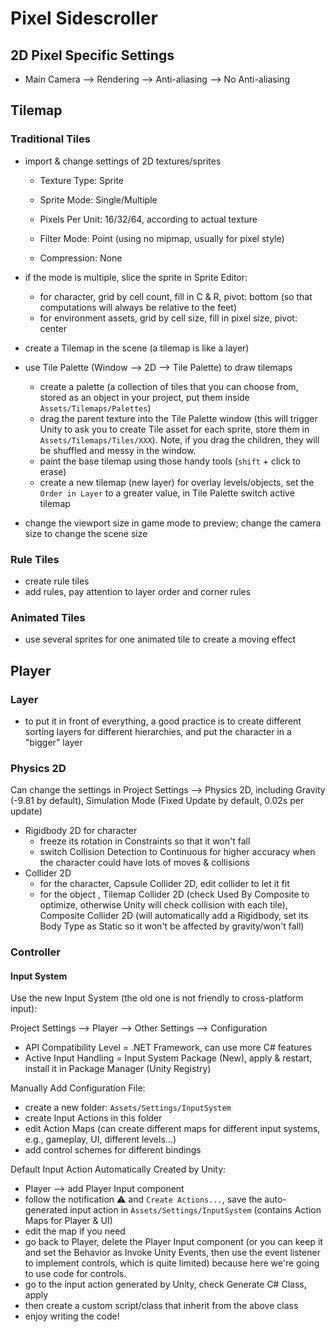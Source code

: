 # Pixel Sidescroller

## 2D Pixel Specific Settings

- Main Camera --> Rendering --> Anti-aliasing --> No Anti-aliasing



## Tilemap

### Traditional Tiles

- import & change settings of 2D textures/sprites

  - Texture Type: Sprite
  - Sprite Mode: Single/Multiple

  - Pixels Per Unit: 16/32/64, according to actual texture

  - Filter Mode: Point (using no mipmap, usually for pixel style)

  - Compression: None

- if the mode is multiple, slice the sprite in Sprite Editor: 

  - for character, grid by cell count, fill in C & R, pivot: bottom (so that computations will always be relative to the feet)
  - for environment assets, grid by cell size, fill in pixel size, pivot: center

- create a Tilemap in the scene (a tilemap is like a layer)

- use Tile Palette (Window --> 2D --> Tile Palette) to draw tilemaps
	- create a palette (a collection of tiles that you can choose from, stored as an object in your project, put them inside `Assets/Tilemaps/Palettes`)
	- drag the parent texture into the Tile Palette window (this will trigger Unity to ask you to create Tile asset for each sprite, store them in `Assets/Tilemaps/Tiles/XXX`). Note, if you drag the children, they will be shuffled and messy in the window.
	- paint the base tilemap using those handy tools (`shift` + click to erase)
	- create a new tilemap (new layer) for overlay levels/objects, set the `Order in Layer` to a greater value, in Tile Palette switch active tilemap

- change the viewport size in game mode to preview; change the camera size to change the scene size



### Rule Tiles

- create rule tiles
- add rules, pay attention to layer order and corner rules



### Animated Tiles

- use several sprites for one animated tile to create a moving effect



## Player

### Layer

- to put it in front of everything, a good practice is to create different sorting layers for different hierarchies, and put the character in a "bigger" layer



### Physics 2D

Can change the settings in Project Settings --> Physics 2D, including Gravity (-9.81 by default), Simulation Mode (Fixed Update by default, 0.02s per update)

- Rigidbody 2D for character
  - freeze its rotation in Constraints so that it won't fall
  - switch Collision Detection to Continuous for higher accuracy when the character could have lots of moves & collisions
- Collider 2D
  - for the character, Capsule Collider 2D, edit collider to let it fit 
  - for the object , Tilemap Collider 2D (check Used By Composite to optimize, otherwise Unity will check collision with each tile), Composite Collider 2D (will automatically add a Rigidbody, set its Body Type as Static so it won't be affected by gravity/won't fall)



### Controller

#### Input System

Use the new Input System (the old one is not friendly to cross-platform input):

Project Settings --> Player --> Other Settings --> Configuration

- API Compatibility Level = .NET Framework, can use more C# features
- Active Input Handling = Input System Package (New), apply & restart, install it in Package Manager (Unity Registry)



Manually Add Configuration File:

- create a new folder: `Assets/Settings/InputSystem`
- create Input Actions in this folder
- edit Action Maps (can create different maps for different input systems, e.g., gameplay, UI, different levels...)
- add control schemes for different bindings



Default Input Action Automatically Created by Unity:

- Player --> add Player Input component
- follow the notification :warning: and `Create Actions...`, save the auto-generated input action in `Assets/Settings/InputSystem` (contains Action Maps for Player & UI)
- edit the map if you need
- go back to Player, delete the Player Input component (or you can keep it and set the Behavior as Invoke Unity Events, then use the event listener to implement controls, which is quite limited) because here we're going to use code for controls.
- go to the input action generated by Unity, check Generate C# Class, apply
- then create a custom script/class that inherit from the above class
- enjoy writing the code!













